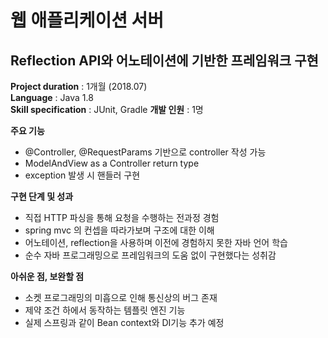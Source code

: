 # 웹 애플리케이션 서버
Reflection API와 어노테이션에 기반한 프레임워크 구현  
---  

**Project duration** : 1개월 (2018.07)   
**Language** : Java 1.8   
**Skill specification** : JUnit, Gradle
**개발 인원** : 1명  

**주요 기능**
- @Controller, @RequestParams 기반으로 controller 작성 가능 
- ModelAndView as a Controller return type 
- exception 발생 시 핸들러 구현

**구현 단계 및 성과**   
- 직접 HTTP 파싱을 통해 요청을 수행하는 전과정 경험  
- spring mvc 의 컨셉을 따라가보며 구조에 대한 이해
- 어노테이션, reflection을 사용하며 이전에 경험하지 못한 자바 언어 학습   
- 순수 자바 프로그래밍으로 프레임워크의 도움 없이 구현했다는 성취감

**아쉬운 점, 보완할 점**
- 소켓 프로그래밍의 미흡으로 인해 통신상의 버그 존재
- 제약 조건 하에서 동작하는 템플릿 엔진 기능
- 실제 스프링과 같이 Bean context와 DI기능 추가 예정